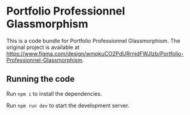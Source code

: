 
  # Portfolio Professionnel Glassmorphism

  This is a code bundle for Portfolio Professionnel Glassmorphism. The original project is available at https://www.figma.com/design/wmpkuCO2PdURrnjdFWJIzb/Portfolio-Professionnel-Glassmorphism.

  ## Running the code

  Run `npm i` to install the dependencies.

  Run `npm run dev` to start the development server.
  